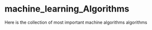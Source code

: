 # machine_learning_Algorithms

Here is the collection of most  important machine algorithms algorithms

